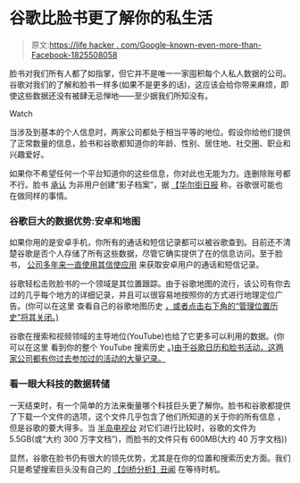 # 谷歌比脸书更了解你的私生活

> 原文:[https://life hacker . com/Google-known-even-more-than-Facebook-1825508058](https://lifehacker.com/google-knows-even-more-about-you-than-facebook-1825508058)

脸书对我们所有人都了如指掌，但它并不是唯一一家囤积每个人私人数据的公司。谷歌对我们的了解和脸书一样多(如果不是更多的话)，这应该会给你带来麻烦，即使这些数据还没有被肆无忌惮地——至少据我们所知没有。

Watch

当涉及到基本的个人信息时，两家公司都处于相当平等的地位。假设你给他们提供了正常数量的信息，脸书和谷歌都知道你的年龄、性别、居住地、社交圈、职业和兴趣爱好。

如果你不希望任何一个平台知道你的这些信息，你对此也无能为力。连删除账号都不行。脸书 [承认](https://www.theverge.com/2018/4/11/17225482/facebook-shadow-profiles-zuckerberg-congress-data-privacy) 为非用户创建“影子档案”，据 [【华尔街日报](https://www.wsj.com/articles/who-has-more-of-your-personal-data-than-facebook-try-google-1524398401) 称，谷歌很可能也在做同样的事情。

### 谷歌巨大的数据优势:安卓和地图

如果你用的是安卓手机，你所有的通话和短信记录都可以被谷歌查到。目前还不清楚谷歌是否个人存储了所有这些数据，尽管它确实提供了在的信息访问。至于脸书， [公司多年来一直使用其信使应用](https://www.theverge.com/2018/3/25/17160944/facebook-call-history-sms-data-collection-android) 来获取安卓用户的通话和短信记录。

谷歌轻松击败脸书的一个领域是其位置跟踪。由于谷歌地图的流行，该公司有你去过的几乎每个地方的详细记录，并且可以很容易地按照你的方式进行地理定位广告。(你可以在这里 查看自己的谷歌地图历史 [，或者点击右下角的“管理位置历史”将其关闭。)](https://www.google.com/maps/timeline)

谷歌在搜索和视频领域的主导地位(YouTube)也给了它更多可以利用的数据。(你可以在这里 看到你的整个 YouTube 搜索历史 [。)由于谷歌日历和脸书活动，这两家公司都有你过去参加过的活动的大量记录。](https://www.youtube.com/feed/history/search_history) 

### 看一眼大科技的数据转储

一天结束时，有一个简单的方法来衡量哪个科技巨头更了解你。脸书和谷歌都提供了下载一个文件的选项，这个文件几乎包含了他们所知道的关于你的所有信息 ，但是谷歌的要大得多。当 [半岛电视台](https://www.aljazeera.com/news/2018/03/google-facebook-180329092252320.html) 对它们进行比较时，谷歌的文件为 5.5GB(或“大约 300 万字文档”)，而脸书的文件只有 600MB(大约 40 万字文档))

显然，谷歌在脸书仍有很大的领先优势，尤其是在你的位置和搜索历史方面。我们只是希望搜索巨头没有自己的 [【剑桥分析】丑闻](https://lifehacker.com/how-to-find-out-if-cambridge-analytica-had-your-data-1825155752) 在等待时机。